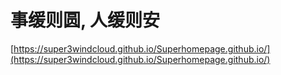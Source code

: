 # 事缓则圆, 人缓则安



 [https://super3windcloud.github.io/Superhomepage.github.io/](https://super3windcloud.github.io/Superhomepage.github.io/)
